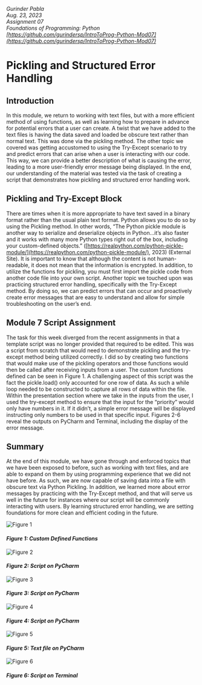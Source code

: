 *Gurinder Pabla*  
*Aug. 23, 2023*  
*Assignment 07*  
*Foundations of Programming: Python*  
*[https://github.com/gurindersp/IntroToProg-Python-Mod07](https://github.com/gurindersp/IntroToProg-Python-Mod07)*

# Pickling and Structured Error Handling

## Introduction
In this module, we return to working with text files, but with a more efficient method of using functions, as well as learning how to prepare in advance for potential errors that a user can create. A twist that we have added to the text files is having the data saved and loaded be obscure text rather than normal text. This was done via the pickling method. The other topic we covered was getting accustomed to using the Try-Except scenario to try and predict errors that can arise when a user is interacting with our code. This way, we can provide a better description of what is causing the error, leading to a more user-friendly error message being displayed. In the end, our understanding of the material was tested via the task of creating a script that demonstrates how pickling and structured error handling work.

## Pickling and Try-Except Block
There are times when it is more appropriate to have text saved in a binary format rather than the usual plain text format. Python allows you to do so by using the Pickling method. In other words, “The Python pickle module is another way to serialize and deserialize objects in Python…it’s also faster and it works with many more Python types right out of the box, including your custom-defined objects.” ([https://realpython.com/python-pickle-module/](https://realpython.com/python-pickle-module/), 2023) (External Site). It is important to know that although the content is not human-readable, it does not mean that the information is encrypted. In addition, to utilize the functions for pickling, you must first import the pickle code from another code file into your own script. Another topic we touched upon was practicing structured error handling, specifically with the Try-Except method. By doing so, we can predict errors that can occur and proactively create error messages that are easy to understand and allow for simple troubleshooting on the user’s end.

## Module 7 Script Assignment
The task for this week diverged from the recent assignments in that a template script was no longer provided that required to be edited. This was a script from scratch that would need to demonstrate pickling and the try-except method being utilized correctly. I did so by creating two functions that would make use of the pickling operators and those functions would then be called after receiving inputs from a user. The custom functions defined can be seen in Figure 1. A challenging aspect of this script was the fact the pickle.load() only accounted for one row of data. As such a while loop needed to be constructed to capture all rows of data within the file. Within the presentation section where we take in the inputs from the user, I used the try-except method to ensure that the input for the “priority” would only have numbers in it. If it didn’t, a simple error message will be displayed instructing only numbers to be used in that specific input. Figures 2-6 reveal the outputs on PyCharm and Terminal, including the display of the error message.

## Summary
At the end of this module, we have gone through and enforced topics that we have been exposed to before, such as working with text files, and are able to expand on them by using programming experience that we did not have before. As such, we are now capable of saving data into a file with obscure text via Python Pickling. In addition, we learned more about error messages by practicing with the Try-Except method, and that will serve us well in the future for instances where our script will be commonly interacting with users. By learning structured error handling, we are setting foundations for more clean and efficient coding in the future.  

![Figure 1](https://gurindersp.github.io/gurindersp/IntroToProg-Python-Mod07/blob/main/docs/Picture1.png "Figure 1")
#### *Figure 1: Custom Defined Functions*             

![Figure 2](https://gurindersp.github.io/gurindersp/IntroToProg-Python-Mod07/blob/main/docs/Picture2.png "Figure 2")
#### *Figure 2: Script on PyCharm*  

![Figure 3](https://gurindersp.github.io/gurindersp/IntroToProg-Python-Mod07/blob/main/docs/Picture3.png "Figure 3")
#### *Figure 3: Script on PyCharm*  

![Figure 4](https://gurindersp.github.io/gurindersp/IntroToProg-Python-Mod07/blob/main/docs/Picture4.png "Figure 4")
#### *Figure 4: Script on PyCharm*  

![Figure 5](https://gurindersp.github.io/gurindersp/IntroToProg-Python-Mod07/blob/main/docs/Picture5.png "Figure 5")
#### *Figure 5: Text file on PyCharm*  

![Figure 6](https://gurindersp.github.io/gurindersp/IntroToProg-Python-Mod07/blob/main/docs/Picture6.png "Figure 6")
#### *Figure 6: Script on Terminal*  








